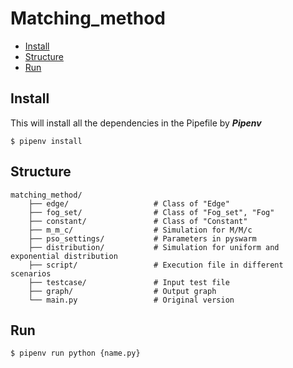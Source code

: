 # Matching_method

- [Install](#install) 
- [Structure](#structure)
- [Run](#run)

## Install

This will install all the dependencies in the Pipefile by ***Pipenv***

```console
$ pipenv install
```

## Structure

    matching_method/
        ├── edge/                   # Class of "Edge" 
        ├── fog_set/                # Class of "Fog_set", "Fog"      
        ├── constant/               # Class of "Constant"
        ├── m_m_c/                  # Simulation for M/M/c
        ├── pso_settings/           # Parameters in pyswarm 
        ├── distribution/           # Simulation for uniform and exponential distribution 
        ├── script/                 # Execution file in different scenarios
        ├── testcase/               # Input test file
        ├── graph/                  # Output graph 
        └── main.py                 # Original version

## Run

```console
$ pipenv run python {name.py}
```